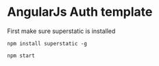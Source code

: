 # AngularJs Auth template

First make sure superstatic is installed

`npm install superstatic -g`

`npm start`
